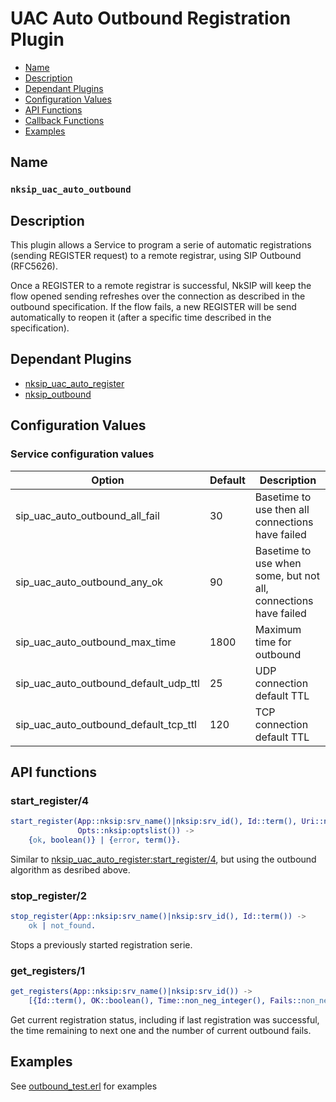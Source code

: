# UAC Auto Outbound Registration Plugin

* [Name](#name)
* [Description](#description)
* [Dependant Plugins](#dependant-plugins)
* [Configuration Values](#configuration-values)
* [API Functions](#api-functions)
* [Callback Functions](#callback-functions)
* [Examples](#examples)


## Name
### `nksip_uac_auto_outbound`


## Description

This plugin allows a Service to program a serie of automatic registrations (sending REGISTER request) to a remote registrar, using SIP Outbound (RFC5626).

Once a REGISTER to a remote registrar is successful, NkSIP will keep the flow opened sending refreshes over the connection as described in the outbound specification. If the flow fails, a new REGISTER will be send automatically to reopen it (after a specific time described in the specification).


## Dependant Plugins

* [nksip_uac_auto_register](auto_register.md)
* [nksip_outbound](outbound.md)


## Configuration Values

### Service configuration values

Option|Default|Description
---|---|---
sip_uac_auto_outbound_all_fail|30|Basetime to use then all connections have failed
sip_uac_auto_outbound_any_ok|90|Basetime to use when some, but not all, connections have failed
sip_uac_auto_outbound_max_time|1800|Maximum time for outbound
sip_uac_auto_outbound_default_udp_ttl|25|UDP connection default TTL
sip_uac_auto_outbound_default_tcp_ttl|120|TCP connection default TTL


## API functions

### start_register/4

```erlang
start_register(App::nksip:srv_name()|nksip:srv_id(), Id::term(), Uri::nksip:user_uri(),
			   Opts::nksip:optslist()) -> 
    {ok, boolean()} | {error, term()}.
```

Similar to [nksip_uac_auto_register:start_register/4](auto_register.md#start_register4), but using the outbound algorithm as desribed above.


### stop_register/2

```erlang
stop_register(App::nksip:srv_name()|nksip:srv_id(), Id::term()) -> 
    ok | not_found.
```

Stops a previously started registration serie.


### get_registers/1

```erlang
get_registers(App::nksip:srv_name()|nksip:srv_id()) -> 
    [{Id::term(), OK::boolean(), Time::non_neg_integer(), Fails::non_neg_integer}].
```
Get current registration status, including if last registration was successful, the time remaining to next one and the number of current outbound fails.
 


## Examples

See [outbound_test.erl](../../test/outbound_test.erl) for examples



